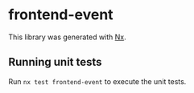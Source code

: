 # frontend-event

This library was generated with [Nx](https://nx.dev).

## Running unit tests

Run `nx test frontend-event` to execute the unit tests.
